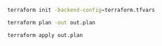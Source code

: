 

```bash
terraform init -backend-config=terraform.tfvars
```

```bash
terraform plan -out out.plan
```

```bash
terraform apply out.plan
```
